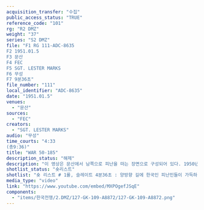 ```yaml
---
acquisition_transfer: "수집"
public_access_status: "TRUE"
reference_code: "101"
rg: "R2 DMZ"
weight: "37"
series: "S2 DMZ"
file: "F1 RG 111-ADC-8635
F2 1951.01.5 
F3 문산 
F4 FEC
F5 SGT. LESTER MARKS
F6 무성
F7 9분36초"
file_number: "111"
local_identifier: "ADC-8635"
date: "1951.01.5"
venues: 
  - "문산"
sources: 
  - "FEC"
creators: 
  - "SGT. LESTER MARKS"
audio: "무성"
time_courts: "4:33
(총9:36)"
title: "WAR 50-185"
description_status: "해제"
description: "이 영상은 문산에서 남쪽으로 피난을 떠는 장면으로 구성되어 있다. 1950년 6월 25일부터 파주 지역 각 면마다 남성들을 중심으로 일부가 피난을 떠난 것으로 알려져 있다. 월롱면 남자들은 김포나 고양 등지에 피난을 떠나거나 자원입대했다고 한다. 노인, 여성, 아이들은 피난을 떠나지 않고 현지에 거주한 것으로 알려져 있다. 1951년 1.4 후퇴에 월롱면 주민들은 그렇게 흩어져 피난을 떠나거나 현지에 거주했다. 하지만 금촌이나 다른 면에서는 남쪽으로 피난을 떠나기도 했다"
shotlist_status: "숏리스트"
shotlist: "숏 리스트 # 1롤, 슬레이트 4분36초 : 양방향 길에 한국인 피난민들이 가득하다. 트럭, 우마차, 남녀노소뿐만 아 니라 아이들 등이 도로에 서 있다. # 2롤, 슬레이트 6분23초 : 한국인 피난민들이 우마차나 도보로 피난을 떠나는 장면이다. 손수레에 탄 아이들과 강을 건너는 피난민들이 가득하다. "
media_type: "video"
link: "https://www.youtube.com/embed/MXPOgefJSqE"
components: 
  - "items/한국전쟁/2.DMZ/127-GK-109-A8872/127-GK-109-A8872.png"
---
```

